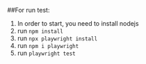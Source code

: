 ##For run test:
1. In order to start, you need to install nodejs
2. run `npm install`
3. run `npx playwright install`
4. run `npm i playwright`
5. run `playwright test`